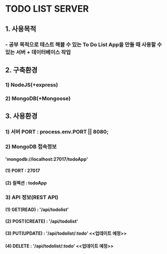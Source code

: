 TODO LIST SERVER
================
## 1. 사용목적
### - 공부 목적으로 테스트 해볼 수 있는 To Do List App을 만들 때 사용할 수 있는 서버 + 데이터베이스 작업
## 2. 구축환경
### 1) NodeJS(+express)
### 2) MongoDB(+Mongoose)
## 3. 사용환경
### 1) 서버 PORT : process.env.PORT || 8080;
### 2) MongoDB 접속정보
#### 'mongodb://localhost:27017/todoApp'
#### (1) PORT : 27017
#### (2) 컬렉션 : todoApp
### 3) API 정보(REST API)
#### (1) GET(READ) : '/api/todolist'
#### (2) POST(CREATE) : '/api/todolist'
#### (3) PUT(UPDATE) : '/api/todolist/:todo' <<업데이트 예정>>
#### (4) DELETE : '/api/todolist/:todo' <<업데이트 예정>>